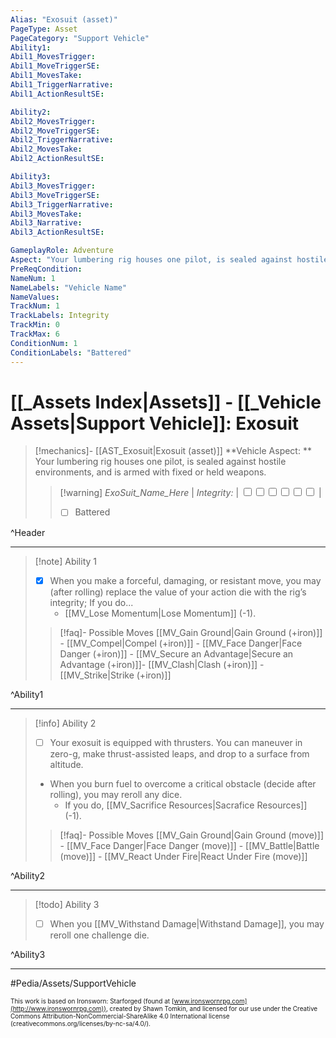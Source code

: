 ```yaml
---
Alias: "Exosuit (asset)"
PageType: Asset
PageCategory: "Support Vehicle"
Ability1:
Abil1_MovesTrigger:
Abil1_MoveTriggerSE:
Abil1_MovesTake:
Abil1_TriggerNarrative:
Abil1_ActionResultSE:

Ability2:
Abil2_MovesTrigger:
Abil2_MoveTriggerSE:
Abil2_TriggerNarrative:
Abil2_MovesTake:
Abil2_ActionResultSE:

Ability3:
Abil3_MovesTrigger:
Abil3_MoveTriggerSE:
Abil3_TriggerNarrative:
Abil3_MovesTake:
Abil3_Narrative:
Abil3_ActionResultSE:

GameplayRole: Adventure
Aspect: "Your lumbering rig houses one pilot, is sealed against hostile environments, and is armed with fixed or held weapons."
PreReqCondition: 
NameNum: 1
NameLabels: "Vehicle Name"
NameValues:
TrackNum: 1
TrackLabels: Integrity
TrackMin: 0
TrackMax: 6
ConditionNum: 1
ConditionLabels: "Battered"
---
```

# [[_Assets Index|Assets]] - [[_Vehicle Assets|Support Vehicle]]: Exosuit

> [!mechanics]- [[AST_Exosuit|Exosuit (asset)]]
> **Vehicle Aspect: ** Your lumbering rig houses one pilot, is sealed against hostile environments, and is armed with fixed or held weapons.
> > [!warning] _ExoSuit_Name_Here_ | *Integrity:* | <input type="checkbox" /><input type="checkbox" /><input type="checkbox" /><input type="checkbox" /><input type="checkbox" /><input type="checkbox" /> |
> > - [ ] Battered

^Header

___
> [!note] Ability 1
> - [x] When you make a forceful, damaging, or resistant move, you may (after rolling) replace the value of your action die with the rig’s integrity; If you do...
> 	- [[MV_Lose Momentum|Lose Momentum]] (-1).
> > [!faq]- Possible Moves
> > [[MV_Gain Ground|Gain Ground (+iron)]] - [[MV_Compel|Compel (+iron)]] - [[MV_Face Danger|Face Danger (+iron)]] - [[MV_Secure an Advantage|Secure an Advantage (+iron)]]- [[MV_Clash|Clash (+iron)]] - [[MV_Strike|Strike (+iron)]]

^Ability1

___
> [!info] Ability 2
> - [ ] Your exosuit is equipped with thrusters. You can maneuver in zero-g, make thrust-assisted leaps, and drop to a surface from altitude. 
> - When you burn fuel to overcome a critical obstacle (decide after rolling), you may reroll any dice. 
> 	- If you do, [[MV_Sacrifice Resources|Sacrafice Resources]] (-1).
> > [!faq]- Possible Moves
> > [[MV_Gain Ground|Gain Ground (move)]] - [[MV_Face Danger|Face Danger (move)]] - [[MV_Battle|Battle (move)]] - [[MV_React Under Fire|React Under Fire (move)]]

^Ability2

___
> [!todo] Ability 3
> - [ ] When you [[MV_Withstand Damage|Withstand Damage]], you may reroll one challenge die.

^Ability3

___

#Pedia/Assets/SupportVehicle 

<font size=-2>This work is based on Ironsworn: Starforged (found at [www.ironswornrpg.com](http://www.ironswornrpg.com)), created by Shawn Tomkin, and licensed for our use under the Creative Commons Attribution-NonCommercial-ShareAlike 4.0 International license  (creativecommons.org/licenses/by-nc-sa/4.0/).</font>